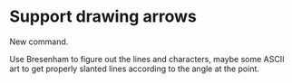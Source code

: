 # Support drawing arrows

New command.

Use Bresenham to figure out the lines and characters, maybe some ASCII art to get properly slanted lines according to the angle at the point.
